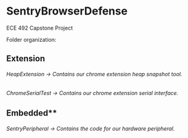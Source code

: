 # SentryBrowserDefense
ECE 492 Capstone Project

Folder organization:

## Extension
###### HeapExtension -> Contains our chrome extension heap snapshot tool.
###### ChromeSerialTest -> Contains our chrome extension serial interface.

## Embedded**
###### SentryPeripheral -> Contains the code for our hardware peripheral.
